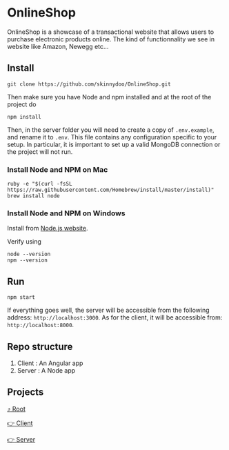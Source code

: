 # OnlineShop

OnlineShop is a showcase of a transactional website that allows users to purchase electronic products online. The kind of functionnality we see in website like Amazon, Newegg etc...

## Install

```
git clone https://github.com/skinnydoo/OnlineShop.git
```

Then make sure you have Node and npm installed and at the root of the project do

```
npm install
```

Then, in the server folder you will need to create a copy of `.env.example`, and rename it to `.env`. This file contains any configuration specific to your setup. In particular, it is important to set up a valid MongoDB connection or the project will not run.

### Install Node and NPM on Mac

```
ruby -e "$(curl -fsSL https://raw.githubusercontent.com/Homebrew/install/master/install)"
brew install node
```

### Install Node and NPM on Windows

Install from [Node.js website](https://nodejs.org/en/).

Verify using

```
node --version
npm --version
```

## Run

```
npm start
```

If everything goes well, the server will be accessible from the following address: `http://localhost:3000`. As for the client, it will be accessible from: `http://localhost:8000`.


## Repo structure

1. Client : An Angular app
2. Server : A Node app

## Projects

[:arrow_heading_up: Root](./README.md)

[:point_right: Client](client/)

[:point_right: Server](server/)
